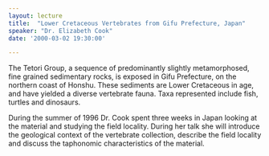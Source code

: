 ```yaml
---
layout: lecture
title:  "Lower Cretaceous Vertebrates from Gifu Prefecture, Japan"
speaker: "Dr. Elizabeth Cook"
date: '2000-03-02 19:30:00'

---
```

The Tetori Group, a sequence of predominantly slightly metamorphosed, fine grained sedimentary rocks, is exposed in Gifu Prefecture, on the northern coast of Honshu. These sediments are Lower Cretaceous in age, and have yielded a diverse vertebrate fauna. Taxa represented include fish, turtles and dinosaurs.

During the summer of 1996 Dr. Cook spent three weeks in Japan looking at the material and studying the field locality. During her talk she will introduce the geological context of the vertebrate collection, describe the field locality and discuss the taphonomic characteristics of the material.